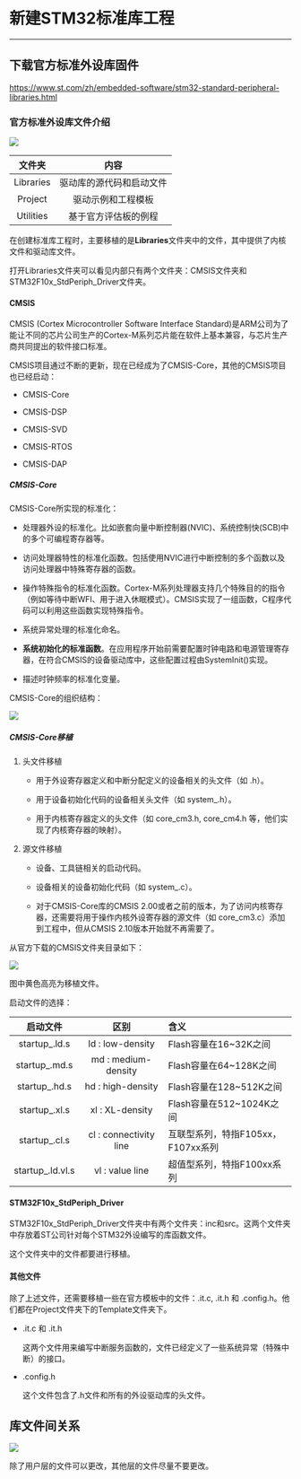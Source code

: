 # 新建STM32标准库工程

---

## 下载官方标准外设库固件

https://www.st.com/zh/embedded-software/stm32-standard-peripheral-libraries.html

### 官方标准外设库文件介绍

![](./images/i1.png)

| 文件夹       | 内容           |
|:---------:|:------------:|
| Libraries | 驱动库的源代码和启动文件 |
| Project   | 驱动示例和工程模板    |
| Utilities | 基于官方评估板的例程   |

在创建标准库工程时，主要移植的是**Libraries**文件夹中的文件，其中提供了内核文件和驱动库文件。

打开Libraries文件夹可以看见内部只有两个文件夹：CMSIS文件夹和STM32F10x_StdPeriph_Driver文件夹。

#### CMSIS

CMSIS (Cortex Microcontroller Software Interface Standard)是ARM公司为了能让不同的芯片公司生产的Cortex-M系列芯片能在软件上基本兼容，与芯片生产商共同提出的软件接口标准。

CMSIS项目通过不断的更新，现在已经成为了CMSIS-Core，其他的CMSIS项目也已经启动：

- CMSIS-Core

- CMSIS-DSP

- CMSIS-SVD

- CMSIS-RTOS

- CMSIS-DAP

##### CMSIS-Core

CMSIS-Core所实现的标准化：

- 处理器外设的标准化。比如嵌套向量中断控制器(NVIC)、系统控制快(SCB)中的多个可编程寄存器等。

- 访问处理器特性的标准化函数。包括使用NVIC进行中断控制的多个函数以及访问处理器中特殊寄存器的函数。

- 操作特殊指令的标准化函数。Cortex-M系列处理器支持几个特殊目的的指令（例如等待中断WFI、用于进入休眠模式）。CMSIS实现了一组函数，C程序代码可以利用这些函数实现特殊指令。

- 系统异常处理的标准化命名。

- **系统初始化的标准函数**。在应用程序开始前需要配置时钟电路和电源管理寄存器，在符合CMSIS的设备驱动库中，这些配置过程由SystemInit()实现。

- 描述时钟频率的标准化变量。

CMSIS-Core的组织结构：

![](./images/i2.png)

##### CMSIS-Core移植

1. 头文件移植
   
   - 用于外设寄存器定义和中断分配定义的设备相关的头文件（如 <device>.h）。
   
   - 用于设备初始化代码的设备相关头文件（如 system_<device>.h）。
   
   - 用于内核寄存器定义的头文件（如 core_cm3.h, core_cm4.h 等，他们实现了内核寄存器的映射）。

2. 源文件移植
   
   - 设备、工具链相关的启动代码。
   
   - 设备相关的设备初始化代码（如 system_<device>.c）。
   
   - 对于CMSIS-Core库的CMSIS 2.00或者之前的版本，为了访问内核寄存器，还需要将用于操作内核外设寄存器的源文件（如 core_cm3.c）添加到工程中，但从CMSIS 2.10版本开始就不再需要了。

从官方下载的CMSIS文件夹目录如下：

![](./images/i4.png)

图中黄色高亮为移植文件。

启动文件的选择：

| 启动文件                     | 区别                     | 含义                      |
|:------------------------:|:----------------------:|:----------------------- |
| startup_<device>.ld.s    | ld : low-density       | Flash容量在16~32K之间        |
| startup_<device>.md.s    | md : medium-density    | Flash容量在64~128K之间       |
| startup_<device>.hd.s    | hd : high-density      | Flash容量在128~512K之间      |
| startup_<device>.xl.s    | xl : XL-density        | Flash容量在512~1024K之间     |
| startup_<device>.cl.s    | cl : connectivity line | 互联型系列，特指F105xx，F107xx系列 |
| startup_<device>.ld.vl.s | vl : value line        | 超值型系列，特指F100xx系列        |

#### STM32F10x_StdPeriph_Driver

STM32F10x_StdPeriph_Driver文件夹中有两个文件夹：inc和src。这两个文件夹中存放着ST公司针对每个STM32外设编写的库函数文件。

这个文件夹中的文件都要进行移植。

#### 其他文件

除了上述文件，还需要移植一些在官方模板中的文件：<device>.it.c, <device>.it.h 和 <device>.config.h。他们都在Project文件夹下的Template文件夹下。

- <device>.it.c 和 <device>.it.h
  
  这两个文件用来编写中断服务函数的，文件已经定义了一些系统异常（特殊中断）的接口。

- <device>.config.h
  
  这个文件包含了<device>.h文件和所有的外设驱动库的头文件。

## 库文件间关系

![](./images/i3.png)

除了用户层的文件可以更改，其他层的文件尽量不要更改。
